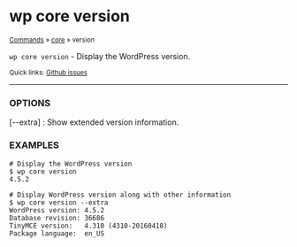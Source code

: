 # wp core version

<small>[Commands](/commands/) &raquo; [core](/commands/core/) &raquo; version</small>

`wp core version` - Display the WordPress version.

<small>Quick links: <a href="https://github.com/wp-cli/wp-cli/issues?q=is%3Aopen+label%3Acommand%3Acore-version+sort%3Aupdated-desc">Github issues</a></small>

<hr />

### OPTIONS

[\--extra]
: Show extended version information.

### EXAMPLES

    # Display the WordPress version
    $ wp core version
    4.5.2

    # Display WordPress version along with other information
    $ wp core version --extra
    WordPress version: 4.5.2
    Database revision: 36686
    TinyMCE version:   4.310 (4310-20160418)
    Package language:  en_US



